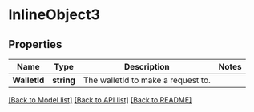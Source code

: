 # InlineObject3

## Properties

Name | Type | Description | Notes
------------ | ------------- | ------------- | -------------
**WalletId** | **string** | The walletId to make a request to. | 

[[Back to Model list]](../README.md#documentation-for-models) [[Back to API list]](../README.md#documentation-for-api-endpoints) [[Back to README]](../README.md)


